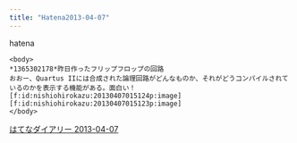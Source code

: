 ```yaml
---
title: "Hatena2013-04-07"
---
```


hatena

```
<body>
*1365302178*昨日作ったフリップフロップの回路
おおー、Quartus IIには合成された論理回路がどんなものか、それがどうコンパイルされているのかを表示する機能がある。面白い！
[f:id:nishiohirokazu:20130407015124p:image]
[f:id:nishiohirokazu:20130407015123p:image]
</body>
```


[はてなダイアリー 2013-04-07](https://nishiohirokazu.hatenadiary.org/archive/2013/04/07)